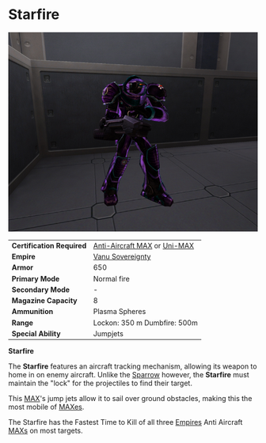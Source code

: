 # Starfire

![`Starfire_MAX.jpg`](../images/Starfire_MAX.jpg "Starfire_MAX.jpg")

|                            |                                                                                                                                            |
| -------------------------- | ------------------------------------------------------------------------------------------------------------------------------------------ |
| **Certification Required** | [Anti-Aircraft MAX](<../certifications/Anti-Aircraft_MAX_(Certification).md>) or [Uni-MAX](<../certifications/Uni-MAX_(Certification).md>) |
| **Empire**                 | [Vanu Sovereignty](../factions/Vanu_Sovereignty.md)                                                                                             |
| **Armor**                  | 650                                                                                                                                        |
| **Primary Mode**           | Normal fire                                                                                                                                |
| **Secondary Mode**         | \-                                                                                                                                         |
| **Magazine Capacity**      | 8                                                                                                                                          |
| **Ammunition**             | Plasma Spheres                                                                                                                             |
| **Range**                  | Lockon: 350 m Dumbfire: 500m                                                                                                               |
| **Special Ability**        | Jumpjets                                                                                                                                   |

**Starfire**

The **Starfire** features an aircraft tracking mechanism, allowing its weapon to
home in on enemy aircraft. Unlike the [Sparrow](../armor/Sparrow.md) however,
the **Starfire** must maintain the "lock" for the projectiles to find their
target.

This [MAX](../armor/Mechanized_Assault_Exo-Suit.md)'s jump jets allow it to sail
over ground obstacles, making this the most mobile of
[MAXes](../armor/Mechanized_Assault_Exo-Suit.md).

The Starfire has the Fastest Time to Kill of all three
[Empires](../terminology/Empire.md) Anti Aircraft
[MAXs](../armor/Mechanized_Assault_Exo-Suit.md) on most targets.
